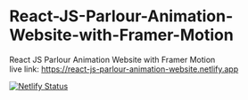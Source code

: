 # React-JS-Parlour-Animation-Website-with-Framer-Motion
React JS Parlour Animation Website with Framer Motion
<br>
live link: https://react-js-parlour-animation-website.netlify.app

[![Netlify Status](https://api.netlify.com/api/v1/badges/4e645fb8-c5df-4ff3-99a6-f47a305f85b3/deploy-status)](https://app.netlify.com/sites/react-js-parlour-animation-website/deploys)
<br>
